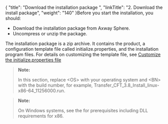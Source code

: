 {
    "title": "Download the installation package ",
    "linkTitle": "2. Download the install package",
    "weight": "140"
}Before you start the installation, you should:

-   Download the installation package from <span class="mc-variable axway_variables.Company_Name variable">Axway</span> Sphere.
-   Uncompress or unzip the package.

The installation package is a zip archive. It contains the product, a configuration template file called <span class="code">initialize.properties</span>, and the installation program files. For details on customizing the template file, see <a href="../new_install_ux" class="MCXref xref">Customize the initialize.properties file</a>

> **Note:**
>
> In this section, replace &lt;OS> with your operating system and &lt;BN> with the build number, for example, Transfer\_CFT\_3.8\_Install\_linux-x86-64\_11256000.run.

> **Note:**
>
> On Windows systems, see the for prerequisites including DLL requirements for x86.
